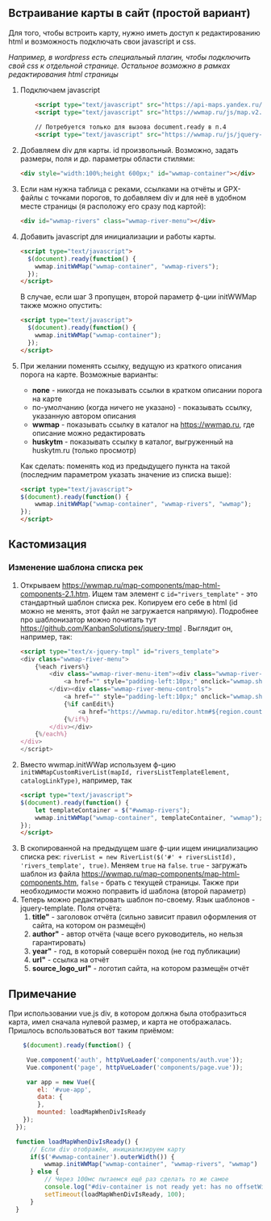 ## Встраивание карты в сайт (простой вариант)

Для того, чтобы встроить карту, нужно иметь доступ к редактированию html и возможность подключать свои javascript и css.

_Например, в wordpress есть специальный плагин, чтобы подключить свой css к отдельной странице. Остальное возможно в рамках редактирования html страницы_

1. Подключаем javascript
    ```html
        <script type="text/javascript" src="https://api-maps.yandex.ru/2.1/?lang=ru_RU"></script>
        <script type="text/javascript" src="https://wwmap.ru/js/map.v2.1.js"></script>
     
        // Потребуется только для вызова document.ready в п.4
        <script type="text/javascript" src="https://wwmap.ru/js/jquery-3.1.1.min.js"></script>
    ```
2. Добавляем div для карты. id произвольный. Возможно, задать размеры, поля и др. параметры области стилями:
    ```html
    <div style="width:100%;height 600px;" id="wwmap-container"></div>
    ```
3. Если нам нужна таблица с реками, ссылками на отчёты и GPX-файлы с точками порогов, то добавляем div и для неё в удобном месте страницы (я расположу его сразу под картой):
    ```html
    <div id="wwmap-rivers" class="wwmap-river-menu"></div>
    ```
4. Добавить javascript для инициализации и работы карты.
    ```html
    <script type="text/javascript">
      $(document).ready(function() {
        wwmap.initWWMap("wwmap-container", "wwmap-rivers");
      });
    </script>
    ```
    В случае, если шаг 3 пропущен, второй параметр ф-ции initWWMap также можно опустить:
    ```html
    <script type="text/javascript">
      $(document).ready(function() {
        wwmap.initWWMap("wwmap-container");
      });
    </script>
    ```
5. При желании поменять ссылку, ведущую из краткого описания порога на карте.
Возможные варианты:
    * **none** - никогда не показывать ссылки в кратком описании порога на карте
    * по-умолчанию (когда ничего не указано) - показывать ссылку, указанную автором описания
    * **wwmap** - показывать ссылку в каталог на https://wwmap.ru, где описание можно редактировать
    * **huskytm** - показывать ссылку в каталог, выгруженный на huskytm.ru (только просмотр)

    Как сделать: поменять код из предыдущего пункта на такой (последним параметром указать значение из списка выше):
    ```html
    <script type="text/javascript">
    $(document).ready(function() {
        wwmap.initWWMap("wwmap-container", "wwmap-rivers", "wwmap");
    });
    </script>
    ```

## Кастомизация
### Изменение шаблона списка рек
1. Открываем https://wwmap.ru/map-components/map-html-components-2.1.htm. Ищем там элемент с ``id="rivers_template"`` - это стандартный шаблон списка рек.
Копируем его себе в html (id можно не менять, этот файл не загружается напрямую). Подробнее про шаблонизатор можно почитать тут https://github.com/KanbanSolutions/jquery-tmpl . Выглядит он, например, так:
    ```html
    <script type="text/x-jquery-tmpl" id="rivers_template">
    <div class="wwmap-river-menu">
        {%each rivers%}
            <div class="wwmap-river-menu-item"><div class="wwmap-river-menu-title">
                <a href="" style="padding-left:10px;" onclick="wwmap.show_river_info_popup(${id}); return false;">${title}</a>
            </div><div class="wwmap-river-menu-controls">
                <a href="" style="padding-left:10px;" onclick="wwmap.show_map_at(${bounds}); return false;"><img src="https://wwmap.ru/img/locate.png" width="25px" alt="Показать на карте" title="Показать на карте"/></a>
                {%if canEdit%}
                    <a href="https://wwmap.ru/editor.htm#${region.country_id},${region.id},${id}" target="_blank" style="margin-left:-6px;"><img src="https://wwmap.ru/img/edit.png" width="25px" alt="Редактор" title="Редактор"/></a>
                {%/if%}
            </div></div>
        {%/each%}
    </div>
    </script>

    ```
2. Вместо wwmap.initWWap используем ф-цию `initWWMapCustomRiverList(mapId, riversListTemplateElement, catalogLinkType)`, например, так
    ```html
    <script type="text/javascript">
    $(document).ready(function() {
        let templateContainer = $("#wwmap-rivers");
        wwmap.initWWMap("wwmap-container", templateContainer, "wwmap");
    });
    </script>
    ```
3. В скопированной на предыдущем шаге ф-ции ищем инициализацию списка рек: ``riverList = new RiverList($('#' + riversListId), 'rivers_template', true)``.
Меняем ``true`` на ``false``. ``true`` - загружать шаблон из файла https://wwmap.ru/map-components/map-html-components.htm, ``false`` - брать с текущей страницы. Также
при необходимости можно поправить id шаблона (второй параметр)
4. Теперь можно редактировать шаблон по-своему. Язык шаблонов - jquery-template. Поля отчёта:
    1. **title"** - заголовок отчёта (сильно зависит правил оформления от сайта, на котором он размещён)
    1. **author"** - автор отчёта (чаще всего руководитель, но нельзя гарантировать)
    1. **year"** - год, в который совершён поход (не год публикации)
    1. **url"** - ссылка на отчёт
    1. **source_logo_url"** - логотип сайта, на котором размещён отчёт
    
    
## Примечание
При использовании vue.js div, в котором должна была отобразиться карта, имел сначала нулевой размер, и карта не отображалась. Пришлось вспользоваться вот таким приёмом:
```javascript
    $(document).ready(function() {

     Vue.component('auth', httpVueLoader('components/auth.vue'));
     Vue.component('page', httpVueLoader('components/page.vue'));

     var app = new Vue({
        el: '#vue-app',
        data: {
        },
        mounted: loadMapWhenDivIsReady
    });
  });

  function loadMapWhenDivIsReady() {
      // Если div отображён, инициализируем карту
      if($('#wwmap-container').outerWidth()) {
          wwmap.initWWMap("wwmap-container", "wwmap-rivers", "wwmap")
      } else {
          // Через 100мс пытаемся ещё раз сделать то же самое
          console.log("#div-container is not ready yet: has no offsetWidth");
          setTimeout(loadMapWhenDivIsReady, 100);
      }
  }
```

